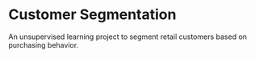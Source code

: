 # Customer Segmentation

An unsupervised learning project to segment retail customers based on purchasing behavior.